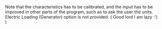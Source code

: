 Note that the characteristics has to be calibrated, and the input has to be improved in other parts of the program, such as to ask the user the units. Electric Loading (Generator) option is not provided. 
( Good lord I am lazy :') )
